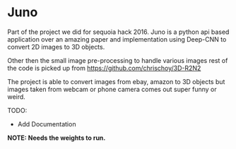 Juno
====

Part of the project we did for sequoia hack 2016. Juno is a python api based application over an amazing paper and implementation using Deep-CNN to convert 2D images to 3D objects.

Other then the small image pre-processing to handle various images rest of the code is picked up from https://github.com/chrischoy/3D-R2N2

The project is able to convert images from ebay, amazon to 3D objects but images taken from webcam or phone camera comes out super funny or weird.

TODO:

  - Add Documentation

**NOTE: Needs the weights to run.**
